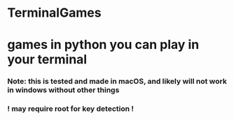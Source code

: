 # TerminalGames

# games in python you can play in your terminal

### Note: this is tested and made in macOS, and likely will not work in windows without other things

### ! may require root for key detection !

